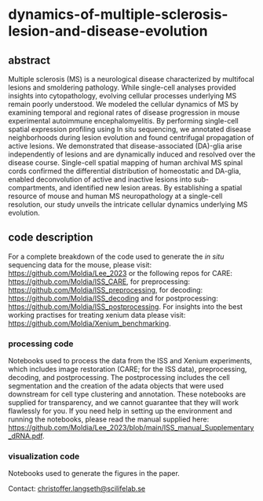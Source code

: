 # dynamics-of-multiple-sclerosis-lesion-and-disease-evolution
## abstract
Multiple sclerosis (MS) is a neurological disease characterized by multifocal lesions and smoldering pathology. While single-cell analyses provided insights into cytopathology, evolving cellular processes underlying MS remain poorly understood. We modeled the cellular dynamics of MS by examining temporal and regional rates of disease progression in mouse experimental autoimmune encephalomyelitis. By performing single-cell spatial expression profiling using In situ sequencing, we annotated disease neighborhoods during lesion evolution and found centrifugal propagation of active lesions. We demonstrated that disease-associated (DA)-glia arise independently of lesions and are dynamically induced and resolved over the disease course. Single-cell spatial mapping of human archival MS spinal cords confirmed the differential distribution of homeostatic and DA-glia, enabled deconvolution of active and inactive lesions into sub-compartments, and identified new lesion areas. By establishing a spatial resource of mouse and human MS neuropathology at a single-cell resolution, our study unveils the intricate cellular dynamics underlying MS evolution.

## code description
For a complete breakdown of the code used to generate the *in situ* sequencing data for the mouse, please visit: https://github.com/Moldia/Lee_2023 or the following repos for CARE: https://github.com/Moldia/ISS_CARE, for preprocessing: https://github.com/Moldia/ISS_preprocessing, for decoding: https://github.com/Moldia/ISS_decoding and for postprocessing: https://github.com/Moldia/ISS_postprocessing. For insights into the best working practises for treating xenium data please visit: https://github.com/Moldia/Xenium_benchmarking. 

### processing code
Notebooks used to process the data from the ISS and Xenium experiments, which includes image restoration (CARE; for the ISS data), preprocessing, decoding, and postprocessing. The postprocessing includes the cell segmentation and the creation of the adata objects that were used downstream for cell type clustering and annotation. These notebooks are supplied for transparency, and we cannot guarantee that they will work flawlessly for you. If you need help in setting up the environment and running the notebooks, please read the manual supplied here: https://github.com/Moldia/Lee_2023/blob/main/ISS_manual_Supplementary_dRNA.pdf. 


### visualization code
Notebooks used to generate the figures in the paper.

Contact: christoffer.langseth@scilifelab.se
